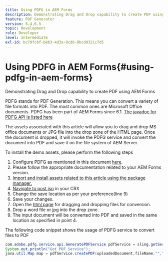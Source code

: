```yaml
---
title: Using PDFG in AEM Forms
description: Demonstrating Drag and Drop capability to create PDF using AEM Forms
feature: PDF Generator
version: 6.4,6.5
topic: Development
role: Developer
level: Intermediate
exl-id: bc79fcbf-b8b3-4d3a-9cd6-0bcd9321c7d5
---
```

# Using PDFG in AEM Forms{#using-pdfg-in-aem-forms}

Demonstrating Drag and Drop capability to create PDF using AEM Forms

 PDFG  stands for PDF Generation. This means you can convert a variety of file formats into PDF. The most common ones are Microsoft Office documents. PDFG has been part of AEM Forms since 6.1.
 [The javadoc for PDFG API is listed here](https://helpx.adobe.com/experience-manager/6-3/forms/using/aem-document-services-programmatically.html#PDFGeneratorService)

The assets associated with this article will allow you to drag and drop MS office documents or JPG file into the drop zone of the HTML page. Once the document is dropped, it will invoke the PDFG service and convert the document into PDF and save it on the file system of AEM Server.

To install the demo assets, please perform the following steps

1. Configure PDFG as mentioned in this document [here](https://helpx.adobe.com/experience-manager/6-4/forms/using/install-configure-pdf-generator.html).
1. Please follow the appropriate documentation related to your AEM Forms version.
1. [Import and install assets related to this article using the package manager.](assets/createpdfgdemov2.zip)
1. [Navigate to  post.jsp](http://localhost:4502/apps/AemFormsSamples/components/createPDF/POST.jsp) in your CRX
1. Change the save location as per your preference(line 9)
1. Save your changes.
1. Open the [  html  page](http://localhost:4502/content/DocumentServices/CreatePDFG.html) for dragging and dropping files for conversion.
1. Drop a word file or jpg into the drop zone.
1. The input document will be converted into PDF and saved in the same location as specified in point 4.

The following code snippet shows the usage of PDFG service to convert files to PDF

```java
com.adobe.pdfg.service.api.GeneratePDFService pdfService = sling.getService(com.adobe.pdfg.service.api.GeneratePDFService.class);
System.out.println("Got PDF Service");
java.util.Map map = pdfService.createPDF(uploadedDocument,fileName,"","Standard","No Security", null, null);
```
